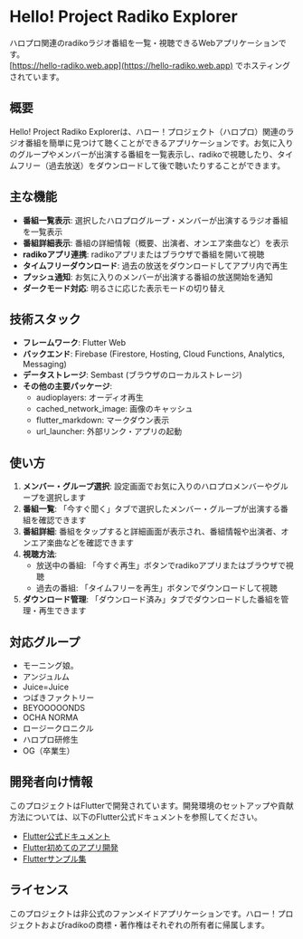 # Hello! Project Radiko Explorer

ハロプロ関連のradikoラジオ番組を一覧・視聴できるWebアプリケーションです。  
[https://hello-radiko.web.app](https://hello-radiko.web.app) でホスティングされています。

## 概要

Hello! Project Radiko Explorerは、ハロー！プロジェクト（ハロプロ）関連のラジオ番組を簡単に見つけて聴くことができるアプリケーションです。お気に入りのグループやメンバーが出演する番組を一覧表示し、radikoで視聴したり、タイムフリー（過去放送）をダウンロードして後で聴いたりすることができます。

## 主な機能

- **番組一覧表示**: 選択したハロプログループ・メンバーが出演するラジオ番組を一覧表示
- **番組詳細表示**: 番組の詳細情報（概要、出演者、オンエア楽曲など）を表示
- **radikoアプリ連携**: radikoアプリまたはブラウザで番組を開いて視聴
- **タイムフリーダウンロード**: 過去の放送をダウンロードしてアプリ内で再生
- **プッシュ通知**: お気に入りのメンバーが出演する番組の放送開始を通知
- **ダークモード対応**: 明るさに応じた表示モードの切り替え

## 技術スタック

- **フレームワーク**: Flutter Web
- **バックエンド**: Firebase (Firestore, Hosting, Cloud Functions, Analytics, Messaging)
- **データストレージ**: Sembast (ブラウザのローカルストレージ)
- **その他の主要パッケージ**:
  - audioplayers: オーディオ再生
  - cached_network_image: 画像のキャッシュ
  - flutter_markdown: マークダウン表示
  - url_launcher: 外部リンク・アプリの起動

## 使い方

1. **メンバー・グループ選択**: 設定画面でお気に入りのハロプロメンバーやグループを選択します
2. **番組一覧**: 「今すぐ聞く」タブで選択したメンバー・グループが出演する番組を確認できます
3. **番組詳細**: 番組をタップすると詳細画面が表示され、番組情報や出演者、オンエア楽曲などを確認できます
4. **視聴方法**:
   - 放送中の番組: 「今すぐ再生」ボタンでradikoアプリまたはブラウザで視聴
   - 過去の番組: 「タイムフリーを再生」ボタンでダウンロードして視聴
5. **ダウンロード管理**: 「ダウンロード済み」タブでダウンロードした番組を管理・再生できます

## 対応グループ

- モーニング娘。
- アンジュルム
- Juice=Juice
- つばきファクトリー
- BEYOOOOONDS
- OCHA NORMA
- ロージークロニクル
- ハロプロ研修生
- OG（卒業生）

## 開発者向け情報

このプロジェクトはFlutterで開発されています。開発環境のセットアップや貢献方法については、以下のFlutter公式ドキュメントを参照してください。

- [Flutter公式ドキュメント](https://docs.flutter.dev/)
- [Flutter初めてのアプリ開発](https://docs.flutter.dev/get-started/codelab)
- [Flutterサンプル集](https://docs.flutter.dev/cookbook)

## ライセンス

このプロジェクトは非公式のファンメイドアプリケーションです。ハロー！プロジェクトおよびradikoの商標・著作権はそれぞれの所有者に帰属します。
